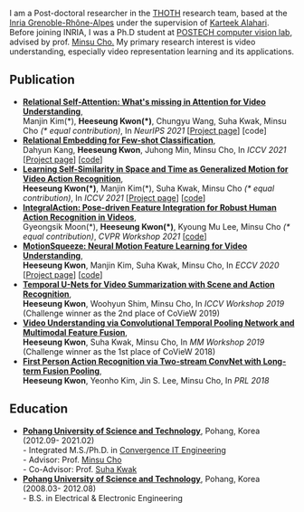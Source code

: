 I am a Post-doctoral researcher in the [THOTH](https://team.inria.fr/thoth/) research team, based at the [Inria Grenoble-Rhône-Alpes](https://www.inria.fr/fr/centre-inria-grenoble-rhone-alpes) under the supervision of [Karteek Alahari](https://thoth.inrialpes.fr/people/alahari/).
Before joining INRIA, I was a Ph.D student at [POSTECH computer vision lab](https://cvlab.postech.ac.kr/lab/index.php), advised by prof. [Minsu Cho.](http://cvlab.postech.ac.kr/~mcho/)
My primary research interest is video understanding, especially video representation learning and its applications.

## Publication
 - **[Relational Self-Attention: What's missing in Attention for Video Understanding](https://arxiv.org/abs/2111.01673)**,  
   Manjin Kim(&#42;), **Heeseung Kwon(&#42;)**, Chungyu Wang, Suha Kwak, Minsu Cho *(&#42; equal contribution)*, In *NeurIPS 2021*
   &#91;[Project page](http://cvlab.postech.ac.kr/research/RSA/)&#93; &#91;code&#93; 
 - **[Relational Embedding for Few-shot Classification](https://arxiv.org/abs/2108.09666)**,   
   Dahyun Kang, **Heeseung Kwon**, Juhong Min, Minsu Cho, In *ICCV 2021* 
   &#91;[Project page](http://cvlab.postech.ac.kr/research/RENet/)&#93; &#91;[code](https://github.com/dahyun-kang/renet)&#93;   
 - **[Learning Self-Similarity in Space and Time as Generalized Motion for Video Action Recognition](https://arxiv.org/abs/2102.07092)**,   
   **Heeseung Kwon(&#42;)**, Manjin Kim(&#42;), Suha Kwak, Minsu Cho *(&#42; equal contribution)*, In *ICCV 2021*  &#91;[Project page](https://cvlab.postech.ac.kr/research/SELFY/)&#93; &#91;[code](https://github.com/arunos728/SELFY)&#93;
- **[IntegralAction: Pose-driven Feature Integration for Robust Human Action Recognition in Videos](https://arxiv.org/abs/2007.06317)**,  
  Gyeongsik Moon(&#42;), **Heeseung Kwon(&#42;)**, Kyoung Mu Lee, Minsu Cho *(&#42; equal contribution)*, *CVPR Workshop 2021*  &#91;[code](https://github.com/mks0601/IntegralAction_RELEASE)&#93;
- **[MotionSqueeze: Neural Motion Feature Learning for Video Understanding](https://arxiv.org/abs/2007.09933)**,  
  **Heeseung Kwon**, Manjin Kim, Suha Kwak, Minsu Cho, In *ECCV 2020*  &#91;[Project page](https://cvlab.postech.ac.kr/research/MotionSqueeze/)&#93; &#91;[code](https://github.com/arunos728/MotionSqueeze)&#93;
- **[Temporal U-Nets for Video Summarization with Scene and Action Recognition](https://openaccess.thecvf.com/content_ICCVW_2019/papers/CoView/Kwon_Temporal_U-Nets_for_Video_Summarization_with_Scene_and_Action_Recognition_ICCVW_2019_paper.pdf)**,   
  **Heeseung Kwon**, Woohyun Shim, Minsu Cho, In *ICCV Workshop 2019* (Challenge winner as the 2nd place of CoVieW 2019)  
- **[Video Understanding via Convolutional Temporal Pooling Network and Multimodal Feature Fusion](https://dl.acm.org/doi/10.1145/3265987.3265991)**,  
  **Heeseung Kwon**, Suha Kwak, Minsu Cho, In *MM Workshop 2019* (Challenge winner as the 1st place of CoVieW 2018)
- **[First Person Action Recognition  via  Two-stream  ConvNet  with  Long-term  Fusion  Pooling](https://www.sciencedirect.com/science/article/pii/S0167865518303027)**,  
  **Heeseung Kwon**, Yeonho Kim, Jin S. Lee, Minsu Cho, In *PRL 2018*  

## Education
- **[Pohang University of Science and Technology](http://postech.ac.kr/eng/)**, Pohang, Korea (2012.09- 2021.02)  
  \- Integrated M.S./Ph.D. in [Convergence IT Engineering](https://cite.postech.ac.kr/)  
  \- Advisor: Prof. [Minsu Cho](http://cvlab.postech.ac.kr/~mcho/)  
  \- Co-Advisor: Prof. [Suha Kwak](https://cvlab.postech.ac.kr/~suhakwak/)
- **[Pohang University of Science and Technology](http://postech.ac.kr/eng/)**, Pohang, Korea (2008.03- 2012.08)  
	\- B.S. in Electrical & Electronic Engineering  
	
<!--## Honors & Awards
- The challenge winner at CoVieW'19 workshop and challenge, ICCV 2019  
  \- **2nd place** at the Challenge on Comprehensive Video Understanding in the Wild
- The challenge winner at CoVieW'18 workshop and challenge, ACM MM 2018  
  \- **1st place** at the Challenge on Comprehensive Video Understanding in the Wild  
  \- Awarded to **the best algorithm** on multi-task action and scene recognition 	--> 
  
<!--## Patent
- Method for temporal information encoding of the videosegment frame-wise features for video recognition   
  \- Yeongsuk Kim, **Heeseung Kwon** (Korean domestic; 1019369470000) -->
  
<!--## Language skills  
- Korean(native), English(advanced)-->
